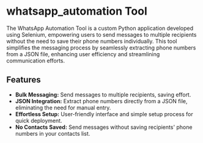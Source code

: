 # whatsapp_automation Tool

The WhatsApp Automation Tool is a custom Python application developed using Selenium, empowering users to send messages to multiple recipients without the need to save their phone numbers individually. This tool simplifies the messaging process by seamlessly extracting phone numbers from a JSON file, enhancing user efficiency and streamlining communication efforts.

## Features
- **Bulk Messaging:** Send messages to multiple recipients, saving effort.
- **JSON Integration:** Extract phone numbers directly from a JSON file, eliminating the need for manual entry.
- **Effortless Setup:** User-friendly interface and simple setup process for quick deployment.
- **No Contacts Saved:** Send messages without saving recipients' phone numbers in your contacts list.
